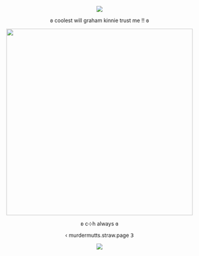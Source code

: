 <p align="center">
 <img src="https://komarev.com/ghpvc/?username=yaoikat&color=red&style=plastic&label=🐶"
</p>
 <p align="center">
  </p>

  <p align="center">
ʚ coolest will graham kinnie trust me !! ɞ
   
<p align="center">
  <img src="https://i.postimg.cc/cHyLf1sP/willpup.jpg" width="500">
</p>

<p align="center">
ʚ c⊹h always ɞ

<p align="center">
‹  murdermutts.straw.page 𝟥

<p align="center">
<img src="https://spotify-github-profile.kittinanx.com/api/view?uid=lpmqz3bufqngt56rz8g8mtxxc&cover_image=true&theme=novatorem&show_offline=false&background_color=121212&interchange=true">
</p>


